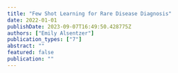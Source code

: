 ```yaml
---
title: "Few Shot Learning for Rare Disease Diagnosis"
date: 2022-01-01
publishDate: 2023-09-07T16:49:50.428775Z
authors: ["Emily Alsentzer"]
publication_types: ["7"]
abstract: ""
featured: false
publication: ""
---
```


